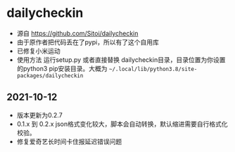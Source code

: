 # dailycheckin
- 源自 https://github.com/Sitoi/dailycheckin
- 由于原作者把代码丢在了pypi，所以有了这个自用库
- 已修复小米运动 
- 使用方法 运行setup.py 或者直接替换 dailycheckin目录，目录位置为你设置的python3 pip安装目录。大概为 ``` ~/.local/lib/python3.8/site-packages/dailycheckin  ```
## 2021-10-12 
- 版本更新为0.2.7
- 0.1.x 到 0.2.x json格式变化较大，脚本会自动转换，默认缩进需要自行格式化校验。
- 修复爱奇艺长时间卡住报延迟错误问题
